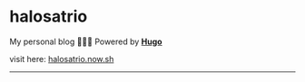 # halosatrio

My personal blog 👨🏻‍💻 Powered by **[Hugo](https://gohugo.io/)**

visit here: [halosatrio.now.sh](https://halosatrio.now.sh)

---
